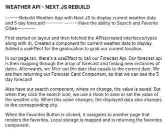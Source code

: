 ### WEATHER API - NEXT.JS REBUILD

-------Rebuild Weather App with Next.JS to display current weather data and 5 day forecast!---------
-------Have the ability to Search and Favorite Cities---------

First started on layout and then fetched the APIs(created interfaces/types along with it). Created a component for current weather data to display. Added a useEffect for the geolocation to grab our current location. 

In our page.tsx, there's a useEffect to call our Forecast Api. Our forecast api is then mapping through the array of forecast and finding new instances of dates. Afterwards, we filter out the date that equals to the current date. We are then returning our Forecast Card Component, so that we can see the 5 day forecast!

Also have our search component, where on change, the value is saved. But when they click the search icon, we use a Hook to save or set the value of the weather city. When this value changes, the displayed data also changes to the corresponding city.

When the Favorites Button is clicked, it navigates to another page that renders the favorites. Local storage is mapped and is returning the favorites component.